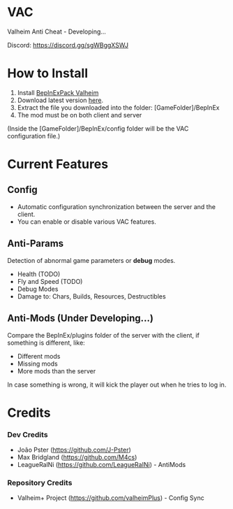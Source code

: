 # VAC
Valheim Anti Cheat - Developing...

Discord: https://discord.gg/sgWBggXSWJ

# How to Install
1. Install [BepInExPack Valheim](https://valheim.thunderstore.io/package/denikson/BepInExPack_Valheim/)
3. Download latest version [here](https://github.com/CastCodes/VAC/releases).
4. Extract the file you downloaded into the folder: [GameFolder]/BepInEx
5. The mod must be on both client and server

(Inside the [GameFolder]/BepInEx/config folder will be the VAC configuration file.)

# Current Features
## Config
* Automatic configuration synchronization between the server and the client.
* You can enable or disable various VAC features.

## Anti-Params
Detection of abnormal game parameters or **debug** modes.

* Health (TODO)
* Fly and Speed (TODO)
* Debug Modes
* Damage to: Chars, Builds, Resources, Destructibles

## Anti-Mods (Under Developing...)
Compare the BepInEx/plugins folder of the server with the client, if something is different, like: 
* Different mods
* Missing mods
* More mods than the server

In case something is wrong, it will kick the player out when he tries to log in.

# Credits
### Dev Credits
* João Pster (https://github.com/J-Pster)
* Max Bridgland (https://github.com/M4cs)
* LeagueRalNi (https://github.com/LeagueRaINi) - AntiMods

### Repository Credits
* Valheim+ Project (https://github.com/valheimPlus) - Config Sync
